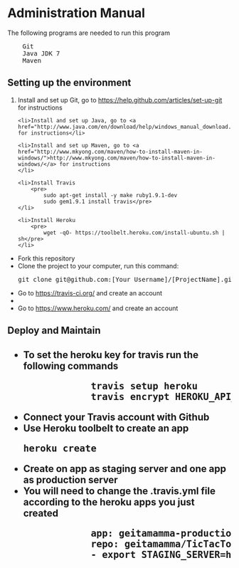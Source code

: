 <h1>Administration Manual</h1>

The following programs are needed to run this program
<pre>
	Git
	Java JDK 7 
	Maven
</pre>

<h2>Setting up the environment</h2>
<ol>
	<li>Install and set up Git, go to <a href="https://help.github.com/articles/set-up-git">https://help.github.com/articles/set-up-git</a> for instructions</li>

	<li>Install and set up Java, go to <a href="http://www.java.com/en/download/help/windows_manual_download.xml">http://www.java.com/en/download/help/windows_manual_download.xml</a> for instructions</li>

	<li>Install and set up Maven, go to <a href="http://www.mkyong.com/maven/how-to-install-maven-in-windows/">http://www.mkyong.com/maven/how-to-install-maven-in-windows/</a> for instructions
	</li>

	<li>Install Travis
		<pre>
			sudo apt-get install -y make ruby1.9.1-dev
			sudo gem1.9.1 install travis</pre>
	</li>

	<li>Install Heroku
		<pre>
			wget -qO- https://toolbelt.heroku.com/install-ubuntu.sh | sh</pre>
	</li>
</ol>
<ul>
	<li>Fork this repository</li>
	<li>Clone the project to your computer, run this command:
		<pre>git clone git@github.com:[Your_Username]/[ProjectName].git</pre>
	</li>
	<li>Go to <a href="https://travis-ci.org/">https://travis-ci.org/</a> and create an account</li>
	<li>
	<li>Go to <a href="https://www.heroku.com/">https://www.heroku.com/</a> and create an account</li>
</ul>

<h2>Deploy and Maintain<h2>
<ul>
	<li>To set the heroku key for travis run the following commands
		<pre>
			travis setup heroku
			travis encrypt HEROKU_API_KEY=<your_heroku_key> --add</pre>
	</li>
	<li>Connect your Travis account with Github</li>
	<li>Use Heroku toolbelt to create an app <pre>heroku create</pre></li>
	<li>Create on app as staging server and one app as production server</li>
	<li>You will need to change the .travis.yml file according to the heroku apps you just created
		<pre>
			app: geitamamma-production  --> app: [yourAppName]
			repo: geitamamma/TicTacToe  --> repo: [yourRepository]
			- export STAGING_SERVER=http://geitamamma-staging.herokuapp.com/  --> - export STAGING_SERVER=http://[yourAppName].herokuapp.com/</pre>
	</li>
</ul>